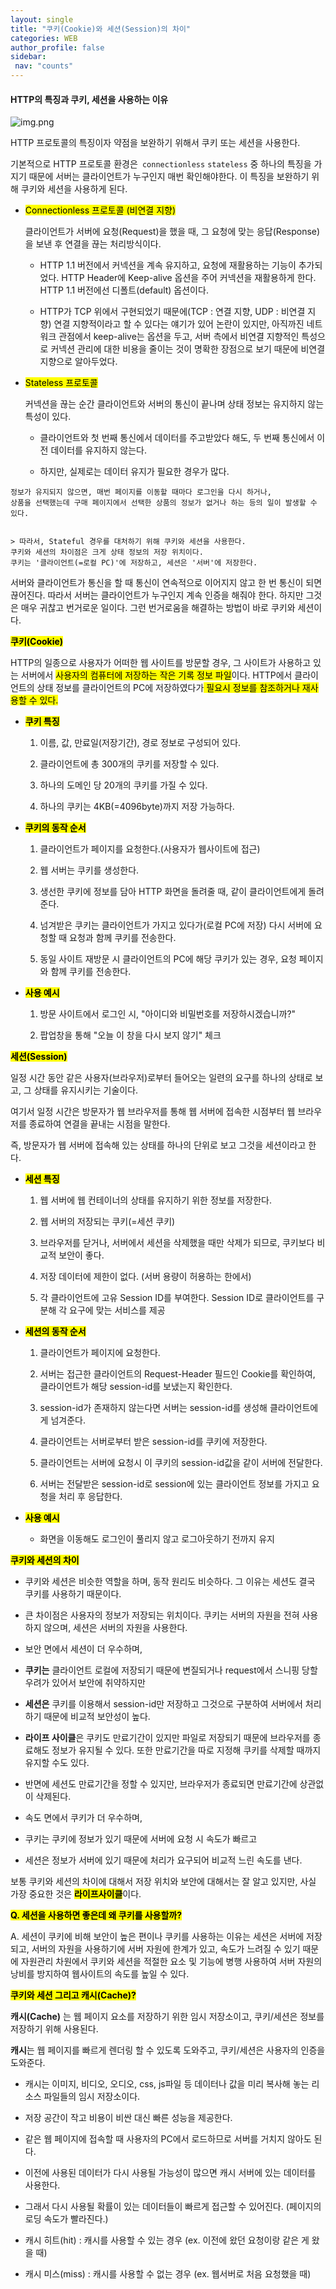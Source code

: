 ```yaml
---
layout: single
title: "쿠키(Cookie)와 세션(Session)의 차이"
categories: WEB
author_profile: false
sidebar:
 nav: "counts"
---
```


#### HTTP의 특징과 쿠키, 세션을 사용하는 이유

![img.png]({{site.url}}/images/2024-04-22-cookieandsession/7c76ddb51a5a7348d4b3b21517e3c90853e60d6f.png)

HTTP 프로토콜의 특징이자 약점을 보완하기 위해서 쿠키 또는 세션을 사용한다.

기본적으로 HTTP 프로토콜 환경은` connectionless` `stateless` 중 하나의 특징을 가지기 때문에 서버는 클라이언트가 누구인지 매번 확인해야한다. 이 특징을 보완하기 위해 쿠키와 세션을 사용하게 된다.

- <mark>Connectionless 프로토콜 (비연결 지향)</mark>
  
  클라이언트가 서버에 요청(Request)을 했을 때, 그 요청에 맞는 응답(Response)을 보낸 후 연결을 끊는 처리방식이다.
  
  - HTTP 1.1 버전에서 커넥션을 계속 유지하고, 요청에 재활용하는 기능이 추가되었다. HTTP Header에 Keep-alive 옵션을 주어 커넥션을 재활용하게 한다. HTTP 1.1 버전에선 디폴트(default) 옵션이다.
  
  - HTTP가 TCP 위에서 구현되었기 때문에(TCP : 연결 지향, UDP : 비연결 지향) 연결 지향적이라고 할 수 있다는 얘기가 있어 논란이 있지만, 아직까진 네트워크 관점에서 keep-alive는 옵션을 두고, 서버 측에서 비연결 지향적인 특성으로 커넥션 관리에 대한 비용을 줄이는 것이 명확한 장점으로 보기 때문에 비연결 지향으로 알아두었다.

- <mark>Stateless 프로토콜</mark>
  
  커넥션을 끊는 순간 클라이언트와 서버의 통신이 끝나며 상태 정보는 유지하지 않는 특성이 있다.
  
  - 클라이언트와 첫 번째 통신에서 데이터를 주고받았다 해도, 두 번째 통신에서 이전 데이터를 유지하지 않는다.
  
  - 하지만, 실제로는 데이터 유지가 필요한 경우가 많다.

```
정보가 유지되지 않으면, 매번 페이지를 이동할 때마다 로그인을 다시 하거나,
상품을 선택했는데 구매 페이지에서 선택한 상품의 정보가 없거나 하는 등의 일이 발생할 수 있다.


> 따라서, Stateful 경우를 대처하기 위해 쿠키와 세션을 사용한다.
쿠키와 세션의 차이점은 크게 상태 정보의 저장 위치이다.
쿠키는 '클라이언트(=로컬 PC)'에 저장하고, 세션은 '서버'에 저장한다.
```

서버와 클라이언트가 통신을 할 때 통신이 연속적으로 이어지지 않고 한 번 통신이 되면 끊어진다. 따라서 서버는 클라이언트가 누구인지 계속 인증을 해줘야 한다. 하지만 그것은 매우 귀찮고 번거로운 일이다. 그런 번거로움을 해결하는 방법이 바로 쿠키와 세션이다.

**<mark>쿠키(Cookie)</mark>**

HTTP의 일종으로 사용자가 어떠한 웹 사이트를 방문할 경우, 그 사이트가 사용하고 있는 서버에서 <mark>사용자의 컴퓨터에 저장하는 작은 기록 정보 파일</mark>이다.     HTTP에서 클라이언트의 상태 정보를 클라이언트의 PC에 저장하였다가<mark> 필요시 정보를 참조하거나 재사용할 수 있다.</mark>

- <mark>**쿠키 특징**</mark>
  
  1. 이름, 값, 만료일(저장기간), 경로 정보로 구성되어 있다.
  
  2. 클라이언트에 총 300개의 쿠키를 저장할 수 있다.
  
  3. 하나의 도메인 당 20개의 쿠키를 가질 수 있다.
  
  4. 하나의 쿠키는 4KB(=4096byte)까지 저장 가능하다.

- **<mark>쿠키의 동작 순서</mark>**
  
  1. 클라이언트가 페이지를 요청한다.(사용자가 웹사이트에 접근)
  
  2. 웹 서버는 쿠키를 생성한다.
  
  3. 생선한 쿠키에 정보를 담아 HTTP 화면을 돌려줄 때, 같이 클라이언트에게 돌려준다.
  
  4. 넘겨받은 쿠키는 클라이언트가 가지고 있다가(로컬 PC에 저장) 다시 서버에 요청할 때 요청과 함께 쿠키를 전송한다.
  
  5. 동일 사이트 재방문 시 클라이언트의 PC에 해당 쿠키가 있는 경우, 요청 페이지와 함께 쿠키를 전송한다.

- **<mark>사용 예시</mark>**
  
  1. 방문 사이트에서 로그인 시, "아이디와 비밀번호를 저장하시겠습니까?"
  
  2. 팝업창을 통해 "오늘 이 창을 다시 보지 않기" 체크

**<mark>세션(Session)</mark>**

일정 시간 동안 같은 사용자(브라우저)로부터 들어오는 일련의 요구를 하나의 상태로 보고, 그 상태를 유지시키는 기술이다.

여기서 일정 시간은 방문자가 웹 브라우저를 통해 웹 서버에 접속한 시점부터 웹 브라우저를 종료하여 연결을 끝내는 시점을 말한다.

즉, 방문자가 웹 서버에 접속해 있는 상태를 하나의 단위로 보고 그것을 세션이라고 한다.

- **<mark>세션 특징</mark>**
  
  1. 웹 서버에 웹 컨테이너의 상태를 유지하기 위한 정보를 저장한다.
  
  2. 웹 서버의 저장되는 쿠키(=세션 쿠키)
  
  3. 브라우저를 닫거나, 서버에서 세션을 삭제했을 때만 삭제가 되므로, 쿠키보다 비교적 보안이 좋다.
  
  4. 저장 데이터에 제한이 없다. (서버 용량이 허용하는 한에서)
  
  5. 각 클라이언트에 고유 Session ID를 부여한다. Session ID로 클라이언트를 구분해 각 요구에 맞는 서비스를 제공

- **<mark>세션의 동작 순서</mark>**
  
  1. 클라이언트가 페이지에 요청한다.
  
  2. 서버는 접근한 클라이언트의 Request-Header 필드인 Cookie를 확인하여, 클라이언트가 해당 session-id를 보냈는지 확인한다.
  
  3. session-id가 존재하지 않는다면 서버는 session-id를 생성해 클라이언트에게 넘겨준다.
  
  4. 클라이언트는 서버로부터 받은 session-id를 쿠키에 저장한다.
  
  5. 클라이언트는 서버에 요청시 이 쿠키의 session-id값을 같이 서버에 전달한다.
  
  6. 서버는 전달받은 session-id로 session에 있는 클라이언트 정보를 가지고 요청을 처리 후 응답한다.

- **<mark>사용 예시</mark>**
  
  - 화면을 이동해도 로그인이 풀리지 않고 로그아웃하기 전까지 유지

**<mark>쿠키와 세션의 차이</mark>**

- 쿠키와 세션은 비슷한 역할을 하며, 동작 원리도 비슷하다. 그 이유는 세션도 결국 쿠키를 사용하기 때문이다.

- 큰 차이점은 사용자의 정보가 저장되는 위치이다. 쿠키는 서버의 자원을 전혀 사용하지 않으며, 세션은 서버의 자원을 사용한다.

- 보안 면에서 세션이 더 우수하며, 

- **쿠키는** 클라이언트 로컬에 저장되기 때문에 변질되거나 request에서 스니핑 당할 우려가 있어서 보안에 취약하지만

- **세션은** 쿠키를 이용해서 session-id만 저장하고 그것으로 구분하여 서버에서 처리하기 때문에 비교적 보안성이 높다.

- **라이프 사이클**은 쿠키도 만료기간이 있지만 파일로 저장되기 때문에 브라우저를 종료해도 정보가 유지될 수 있다. 또한 만료기간을 따로 지정해 쿠키를 삭제할 때까지 유지할 수도 있다.

- 반면에 세션도 만료기간을 정할 수 있지만, 브라우저가 종료되면 만료기간에 상관없이 삭제된다.

- 속도 면에서 쿠키가 더 우수하며, 

- 쿠키는 쿠키에 정보가 있기 때문에 서버에 요청 시 속도가 빠르고

- 세션은 정보가 서버에 있기 때문에 처리가 요구되어 비교적 느린 속도를 낸다.

보통 쿠키와 세션의 차이에 대해서 저장 위치와 보안에 대해서는 잘 알고 있지만, 사실 가장 중요한 것은 <mark>**라이프사이클**</mark>이다.

**<mark>Q. 세션을 사용하면 좋은데 왜 쿠키를 사용할까?</mark>**

A. 세션이 쿠키에 비해 보안이 높은 편이나 쿠키를 사용하는 이유는 세션은 서버에 저장되고, 서버의 자원을 사용하기에 서버 자원에 한계가 있고, 속도가 느려질 수 있기 때문에 자원관리 차원에서 쿠키와 세션을 적절한 요소 및 기능에 병행 사용하여 서버 자원의 낭비를 방지하여 웹사이트의 속도를 높일 수 있다.

**<mark>쿠키와 세션 그리고 캐시(Cache)?</mark>**

**캐시(Cache)** 는 웹 페이지 요소를 저장하기 위한 임시 저장소이고, 쿠키/세션은 정보를 저장하기 위해 사용된다.

**캐시**는 웹 페이지를 빠르게 렌더링 할 수 있도록 도와주고, 쿠키/세션은 사용자의 인증을 도와준다.

- 캐시는 이미지, 비디오, 오디오, css, js파일 등 데이터나 값을 미리 복사해 놓는 리소스 파일들의 임시 저장소이다.

- 저장 공간이 작고 비용이 비싼 대신 빠른 성능을 제공한다.

- 같은 웹 페이지에 접속할 때 사용자의 PC에서 로드하므로 서버를 거치지 않아도 된다.

- 이전에 사용된 데이터가 다시 사용될 가능성이 많으면 캐시 서버에 있는 데이터를 사용한다.

- 그래서 다시 사용될 확률이 있는 데이터들이 빠르게 접근할 수 있어진다. (페이지의 로딩 속도가 빨라진다.)

- 캐시 히트(hit) : 캐시를 사용할 수 있는 경우 (ex. 이전에 왔던 요청이랑 같은 게 왔을 때)

- 캐시 미스(miss) : 캐시를 사용할 수 없는 경우 (ex. 웹서버로 처음 요청했을 때)
